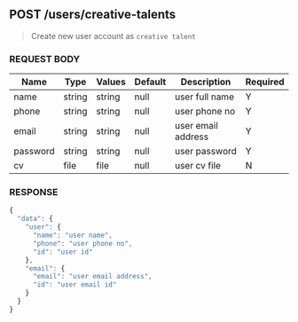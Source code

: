 ## **POST** /users/creative-talents

> Create new user account as `creative talent`

### **REQUEST BODY**

| Name     | Type   | Values  | Default | Description        | Required |
| -------- | ------ | ------- | ------- | ------------------ | -------- |
| name     | string | string  | null    | user full name     | Y        |
| phone    | string | string  | null    | user phone no      | Y        |
| email    | string | string  | null    | user email address | Y        |
| password | string | string  | null    | user password      | Y        |
| cv       | file   | file    | null    | user cv file       | N        |

### **RESPONSE**
``` js
{
  "data": {
    "user": {
      "name": "user name",
      "phone": "user phone no",
      "id": "user id"
    },
    "email": {
      "email": "user email address",
      "id": "user email id"
    }
  }
}
```